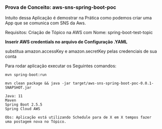 ### **Prova de Conceito: aws-sns-spring-boot-poc**

Intuito dessa Aplicação é demostrar na Prática como podemos criar
uma App que se comunica com SNS da Aws.

Requisitos:
Criação de Tópico na AWS com Nome: spring-boot-test-topic

**Inserir AWS credentials no arquivo de Configuração .YAML**

substitua amazon.accessKey e amazon.secretKey pelas credenciais de sua conta

Para rodar aplicação executar os Seguintes comandos:

`mvn spring-boot:run`

`mvn clean package && java -jar target/aws-sns-spring-boot-poc-0.0.1-SNAPSHOT.jar
`
~~~~~~~~Tecnologias Utilizadas:~~~~~~~~
Java: 11
Maven
Spring Boot 2.5.5
Spring Cloud AWS

Obs: Aplicação está utilizando Schedule para de X em X tempos fazer uma postagem nova no Tópico.
